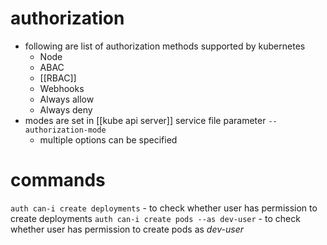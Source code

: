 # authorization
- following are list of authorization methods supported by kubernetes
	- Node
	- ABAC
	- [[RBAC]]
	- Webhooks
	- Always allow
	- Always deny
- modes are set in [[kube api server]] service file parameter `--authorization-mode`
	- multiple options can be specified

# commands
`auth can-i create deployments` - to check whether user has permission to create deployments
`auth can-i create pods --as dev-user` - to check whether user has permission to create pods as *dev-user*

